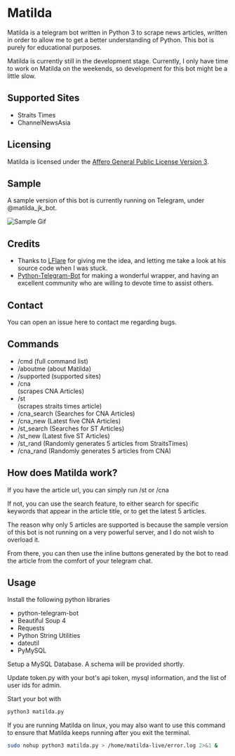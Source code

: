 # Matilda
Matilda is a telegram bot written in Python 3 to scrape news articles, written in order to allow me to get a better understanding of Python. This bot is purely for educational purposes.

Matilda is currently still in the development stage. Currently, I only have time to work on Matilda on the weekends, so development for this bot might be a little slow.

## Supported Sites
* Straits Times
* ChannelNewsAsia

## Licensing
Matilda is licensed under the [Affero General Public License Version 3](LICENSE).

## Sample
A sample version of this bot is currently running on Telegram, under @matilda_jk_bot. 

![Sample Gif](https://giant.gfycat.com/PepperyUnrulyHarborseal.gif)

## Credits
* Thanks to [LFlare](https://github.com/LFlare) for giving me the idea, and letting me take a look at his source code when I was stuck.
* [Python-Telegram-Bot](https://github.com/python-telegram-bot/python-telegram-bot) for making a wonderful wrapper, and having an excellent community who are willing to devote time to assist others.

## Contact
You can open an issue here to contact me regarding bugs.

## Commands
* /cmd (full command list)
* /aboutme (about Matilda)
* /supported (supported sites)
* /cna <article> (scrapes CNA Articles)
* /st <article>  (scrapes straits times article)
* /cna_search <terms> (Searches for CNA Articles)
* /cna_new (Latest five CNA Articles)
* /st_search <terms> (Searches for ST Articles)
* /st_new (Latest five ST Articles)
* /st_rand (Randomly generates 5 articles from StraitsTimes)
* /cna_rand (Randomly generates 5 articles from CNA)

## How does Matilda work?
If you have the article url, you can simply run /st or /cna <article url>

If not, you can use the search feature, to either search for specific keywords that appear in the article title, or to get the latest 5 articles.

The reason why only 5 articles are supported is because the sample version of this bot is not running on a very powerful server, and I do not wish to overload it.

From there, you can then use the inline buttons generated by the bot to read the article from the comfort of your telegram chat.

## Usage
Install the following python libraries
* python-telegram-bot
* Beautiful Soup 4
* Requests
* Python String Utilities
* dateutil
* PyMySQL


Setup a MySQL Database. A schema will be provided shortly.


Update token.py with your bot's api token, mysql information, and the list of user ids for admin.


Start your bot with 
```bash
python3 matilda.py
```


If you are running Matilda on linux, you may also want to use this command to ensure that Matilda keeps running after you exit the terminal.

```bash
sudo nohup python3 matilda.py > /home/matilda-live/error.log 2>&1 &
```
